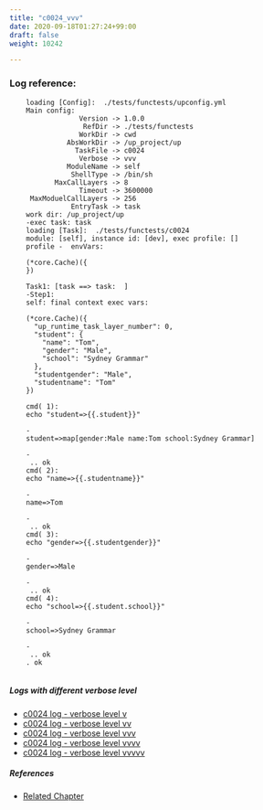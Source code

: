 ```yaml
---
title: "c0024_vvv"
date: 2020-09-18T01:27:24+99:00
draft: false
weight: 10242

---
```


### Log reference: <no value>

```
    loading [Config]:  ./tests/functests/upconfig.yml
    Main config:
                 Version -> 1.0.0
                  RefDir -> ./tests/functests
                 WorkDir -> cwd
              AbsWorkDir -> /up_project/up
                TaskFile -> c0024
                 Verbose -> vvv
              ModuleName -> self
               ShellType -> /bin/sh
           MaxCallLayers -> 8
                 Timeout -> 3600000
     MaxModuelCallLayers -> 256
               EntryTask -> task
    work dir: /up_project/up
    -exec task: task
    loading [Task]:  ./tests/functests/c0024
    module: [self], instance id: [dev], exec profile: []
    profile -  envVars:
    
    (*core.Cache)({
    })
    
    Task1: [task ==> task:  ]
    -Step1:
    self: final context exec vars:
    
    (*core.Cache)({
      "up_runtime_task_layer_number": 0,
      "student": {
        "name": "Tom",
        "gender": "Male",
        "school": "Sydney Grammar"
      },
      "studentgender": "Male",
      "studentname": "Tom"
    })
    
    cmd( 1):
    echo "student=>{{.student}}"
    
    -
    student=>map[gender:Male name:Tom school:Sydney Grammar]
    
    -
     .. ok
    cmd( 2):
    echo "name=>{{.studentname}}"
    
    -
    name=>Tom
    
    -
     .. ok
    cmd( 3):
    echo "gender=>{{.studentgender}}"
    
    -
    gender=>Male
    
    -
     .. ok
    cmd( 4):
    echo "school=>{{.student.school}}"
    
    -
    school=>Sydney Grammar
    
    -
     .. ok
    . ok
    
```

##### Logs with different verbose level
* [c0024 log - verbose level v](../../logs/c0024_v)
* [c0024 log - verbose level vv](../../logs/c0024_vv)
* [c0024 log - verbose level vvv](../../logs/c0024_vvv)
* [c0024 log - verbose level vvvv](../../logs/c0024_vvvv)
* [c0024 log - verbose level vvvvv](../../logs/c0024_vvvvv)

##### References
* [Related Chapter](../../dvars/c0024)
